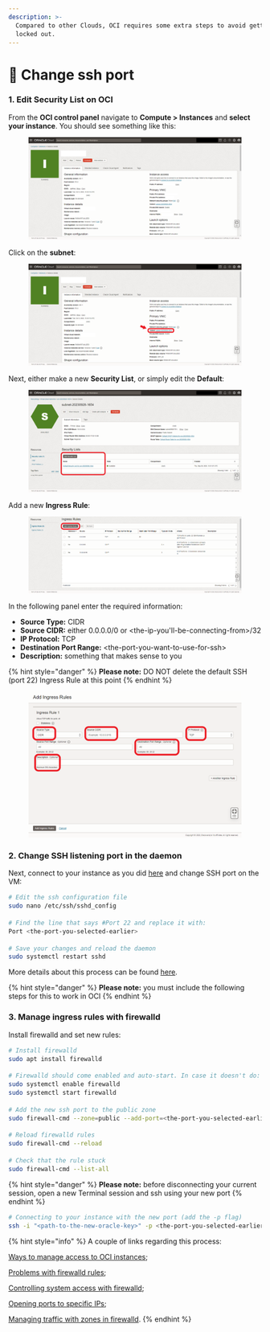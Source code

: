 ```yaml
---
description: >-
  Compared to other Clouds, OCI requires some extra steps to avoid getting
  locked out.
---
```


# 🚪 Change ssh port

### 1. Edit Security List on OCI

From the **OCI control panel** navigate to **Compute > Instances** and **select your instance**. You should see something like this:

<figure><img src="../../.gitbook/assets/oracle09.png" alt=""><figcaption></figcaption></figure>

Click on the **subnet**:

<figure><img src="../../.gitbook/assets/oracle10.png" alt=""><figcaption></figcaption></figure>

Next, either make a new **Security List**, or simply edit the **Default**:

<figure><img src="../../.gitbook/assets/oracle11.png" alt=""><figcaption></figcaption></figure>

Add a new **Ingress Rule**:

<figure><img src="../../.gitbook/assets/oracle12.png" alt=""><figcaption></figcaption></figure>

In the following panel enter the required information:

* **Source Type:** CIDR
* **Source CIDR:** either 0.0.0.0/0 or \<the-ip-you'll-be-connecting-from>/32
* **IP Protocol:** TCP
* **Destination Port Range:** \<the-port-you-want-to-use-for-ssh>
* **Description:** something that makes sense to you

{% hint style="danger" %}
**Please note:** DO NOT delete the default SSH (port 22) Ingress Rule at this point
{% endhint %}

<figure><img src="../../.gitbook/assets/oracle13.png" alt=""><figcaption></figcaption></figure>

### 2. Change SSH listening port in the daemon

Next, connect to your instance as you did [here](../connecting-to-your-instance.md) and change SSH port on the VM:

```sh
# Edit the ssh configuration file
sudo nano /etc/ssh/sshd_config

# Find the line that says #Port 22 and replace it with:
Port <the-port-you-selected-earlier>

# Save your changes and reload the daemon
sudo systemctl restart sshd
```

More details about this process can be found [here](https://www.ubuntu18.com/ubuntu-change-ssh-port/).

{% hint style="danger" %}
**Please note:** you must include the following steps for this to work in OCI
{% endhint %}

### 3. Manage ingress rules with firewalld

Install firewalld and set new rules:

```bash
# Install firewalld
sudo apt install firewalld

# Firewalld should come enabled and auto-start. In case it doesn't do:
sudo systemctl enable firewalld
sudo systemctl start firewalld

# Add the new ssh port to the public zone
sudo firewall-cmd --zone=public --add-port=<the-port-you-selected-earlier>/tcp --permanent 

# Reload firewalld rules
sudo firewall-cmd --reload

# Check that the rule stuck
sudo firewall-cmd --list-all                
```

{% hint style="danger" %}
**Please note:** before disconnecting your current session, open a new Terminal session and ssh using your new port&#x20;
{% endhint %}

```sh
# Connecting to your instance with the new port (add the -p flag)
ssh -i "<path-to-the-new-oracle-key>" -p <the-port-you-selected-earlier> <your-chosen-username>@<the-ip4-address-of-the-new-vm>
```

{% hint style="info" %}
A couple of links regarding this process:

[Ways to manage access to OCI instances](https://stackoverflow.com/questions/62326988/cant-access-oracle-cloud-always-free-compute-http-port);

[Problems with firewalld rules](https://unix.stackexchange.com/questions/492124/setting-firewall-cmd-permanent-is-not-sticking-after-reboot);

[Controlling system access with firewalld](https://docs.fedoraproject.org/en-US/quick-docs/firewalld/);

[Opening ports to specific IPs](https://www.tutorialspoint.com/how-to-open-port-for-a-specific-ip-address-in-firewalld);

[Managing traffic with zones in firewalld](https://access.redhat.com/documentation/it-it/red\_hat\_enterprise\_linux/7/html/security\_guide/sec-using\_zones\_to\_manage\_incoming\_traffic\_depending\_on\_source).
{% endhint %}
